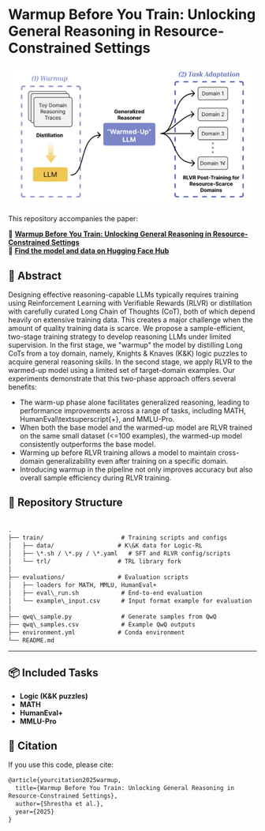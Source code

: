# Warmup Before You Train: Unlocking General Reasoning in Resource-Constrained Settings

![Methodology](figures/fig1.png)

This repository accompanies the paper:

📄 **[Warmup Before You Train: Unlocking General Reasoning in Resource-Constrained Settings](https://arxiv.org/abs/your_arxiv_id)**  
🤗 **[Find the model and data on Hugging Face Hub](https://huggingface.co/collections/safal312/warmup-before-you-train-6829ddbc5e6f0c59f4a86a98)**

## 📄 Abstract

Designing effective reasoning-capable LLMs typically requires training using Reinforcement Learning with Verifiable Rewards (RLVR) or distillation with carefully curated Long Chain of Thoughts (CoT), both of which depend heavily on extensive training data. This creates a major challenge when the amount of quality training data is scarce. 
We propose a sample-efficient, two-stage training strategy to develop reasoning LLMs under limited supervision. In the first stage, we "warmup" the model by distilling Long CoTs from a toy domain, namely, Knights & Knaves (K&K) logic puzzles to acquire general reasoning skills. 
In the second stage, we apply RLVR to the warmed-up model using a limited set of target-domain examples. Our experiments demonstrate that this two-phase approach offers several benefits: 
- The warm-up phase alone facilitates generalized reasoning, leading to performance improvements across a range of tasks, including MATH, HumanEval\textsuperscript{+}, and MMLU-Pro.
- When both the base model and the warmed-up model are RLVR trained on the same small dataset (<=100 examples), the warmed-up model consistently outperforms the base model.
- Warming up before RLVR training allows a model to maintain cross-domain generalizability even after training on a specific domain.
- Introducing warmup in the pipeline not only improves accuracy but also overall sample efficiency during RLVR training.

## 📁 Repository Structure

```

.
├── train/                      # Training scripts and configs
│   ├── data/                  # K\&K data for Logic-RL
│   ├── \*.sh / \*.py / \*.yaml   # SFT and RLVR config/scripts
│   └── trl/                   # TRL library fork
│
├── evaluations/               # Evaluation scripts
│   ├── loaders for MATH, MMLU, HumanEval+
│   ├── eval\_run.sh            # End-to-end evaluation
│   └── example\_input.csv      # Input format example for evaluation
│
├── qwq\_sample.py              # Generate samples from QwQ
├── qwq\_samples.csv            # Example QwQ outputs
├── environment.yml            # Conda environment
└── README.md

```

---

## 📦 Included Tasks

* **Logic (K\&K puzzles)**
* **MATH**
* **HumanEval+**
* **MMLU-Pro**

## 📜 Citation

If you use this code, please cite:

```
@article{yourcitation2025warmup,
  title={Warmup Before You Train: Unlocking General Reasoning in Resource-Constrained Settings},
  author={Shrestha et al.},
  year={2025}
}
```
